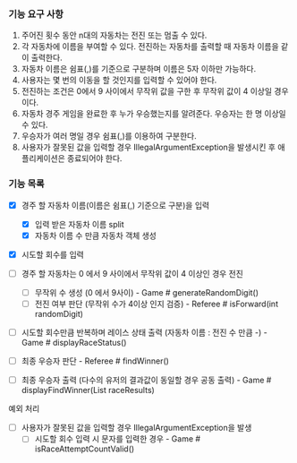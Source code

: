 
### 기능 요구 사항
1. 주어진 횟수 동안 n대의 자동차는 전진 또는 멈출 수 있다.
2. 각 자동차에 이름을 부여할 수 있다. 전진하는 자동차를 출력할 때 자동차 이름을 같이 출력한다.
3. 자동차 이름은 쉼표(,)를 기준으로 구분하며 이름은 5자 이하만 가능하다.
4. 사용자는 몇 번의 이동을 할 것인지를 입력할 수 있어야 한다.
5. 전진하는 조건은 0에서 9 사이에서 무작위 값을 구한 후 무작위 값이 4 이상일 경우이다.
6. 자동차 경주 게임을 완료한 후 누가 우승했는지를 알려준다. 우승자는 한 명 이상일 수 있다.
7. 우승자가 여러 명일 경우 쉼표(,)를 이용하여 구분한다.
8. 사용자가 잘못된 값을 입력할 경우 IllegalArgumentException을 발생시킨 후 애플리케이션은 종료되어야 한다.

### 기능 목록
- [x] 경주 할 자동차 이름(이름은 쉼표(,) 기준으로 구분)을 입력 
  - [x] 입력 받은 자동차 이름 split 
  - [x] 자동차 이름 수 만큼 자동차 객체 생성 
  
- [x] 시도할 회수를 입력

- [ ] 경주 할 자동차는 0 에서 9 사이에서 무작위 값이 4 이상인 경우 전진
  - [ ] 무작위 수 생성 (0 에서 9사이) - Game # generateRandomDigit()
  - [ ] 전진 여부 판단 (무작위 수가 4이상 인지 검증) - Referee # isForward(int randomDigit)
  
- [ ] 시도할 회수만큼 반복하며 레이스 상태 출력 (자동차 이름 : 전진 수 만큼 -) - Game # displayRaceStatus()

- [ ] 최종 우승자 판단 - Referee # findWinner()
- [ ] 최종 우승자 출력 (다수의 유저의 결과값이 동일할 경우 공동 출력) - Game # displayFindWinner(List<String> raceResults)

예외 처리
- [ ] 사용자가 잘못된 값을 입력할 경우 IllegalArgumentException을 발생
  - [ ] 시도할 회수 입력 시 문자를 입력한 경우 - Game # isRaceAttemptCountValid()